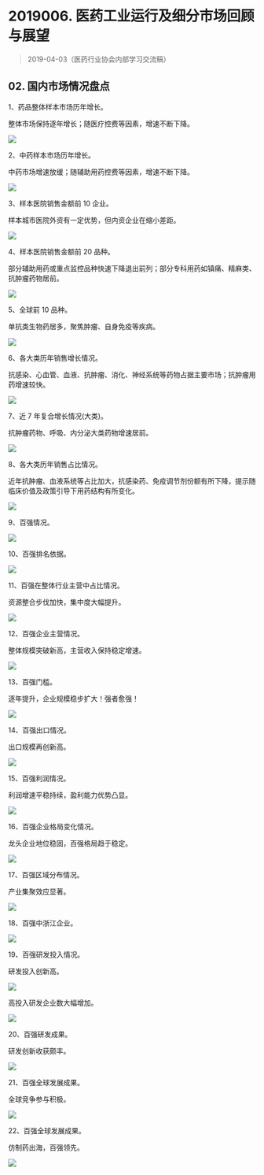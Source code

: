 # 2019006. 医药工业运行及细分市场回顾与展望
> 2019-04-03（医药行业协会内部学习交流稿）

## 02. 国内市场情况盘点

1、药品整体样本市场历年增长。

整体市场保持逐年增长；随医疗控费等因素，增速不断下降。

![](https://raw.githubusercontent.com/dalong0514/selfstudy/master/图片链接/工程培训/2019044.PNG)

2、中药样本市场历年增长。

中药市场增速放缓；随辅助用药控费等因素，增速不断下降。

![](https://raw.githubusercontent.com/dalong0514/selfstudy/master/图片链接/工程培训/2019045.PNG)

3、样本医院销售金额前 10 企业。

样本城市医院外资有一定优势，但内资企业在缩小差距。

![](https://raw.githubusercontent.com/dalong0514/selfstudy/master/图片链接/工程培训/2019046.PNG)

4、样本医院销售金额前 20 品种。

部分辅助用药或重点监控品种快速下降退出前列；部分专科用药如镇痛、精麻类、抗肿瘤药物居前。

![](https://raw.githubusercontent.com/dalong0514/selfstudy/master/图片链接/工程培训/2019047.PNG)

5、全球前 10 品种。

单抗类生物药居多，聚焦肿瘤、自身免疫等疾病。

![](https://raw.githubusercontent.com/dalong0514/selfstudy/master/图片链接/工程培训/2019048.PNG)

6、各大类历年销售增长情况。

抗感染、心血管、血液、抗肿瘤、消化、神经系统等药物占据主要市场；抗肿瘤用药增速较快。

![](https://raw.githubusercontent.com/dalong0514/selfstudy/master/图片链接/工程培训/2019049.PNG)

7、近 7 年复合增长情况(大类)。

抗肿瘤药物、呼吸、内分泌大类药物增速居前。

![](https://raw.githubusercontent.com/dalong0514/selfstudy/master/图片链接/工程培训/2019050.PNG)

8、各大类历年销售占比情况。

近年抗肿瘤、血液系统等占比加大，抗感染药、免疫调节剂份额有所下降，提示随临床价值及政策引导下用药结构有所变化。

![](https://raw.githubusercontent.com/dalong0514/selfstudy/master/图片链接/工程培训/2019051.PNG)

9、百强情况。

![](https://raw.githubusercontent.com/dalong0514/selfstudy/master/图片链接/工程培训/2019052.PNG)

10、百强排名依据。

![](https://raw.githubusercontent.com/dalong0514/selfstudy/master/图片链接/工程培训/2019053.PNG)

11、百强在整体行业主营中占比情况。

资源整合步伐加快，集中度大幅提升。

![](https://raw.githubusercontent.com/dalong0514/selfstudy/master/图片链接/工程培训/2019054.PNG)

12、百强企业主营情况。

整体规模突破新高，主营收入保持稳定增速。

![](https://raw.githubusercontent.com/dalong0514/selfstudy/master/图片链接/工程培训/2019055.PNG)

13、百强门槛。

逐年提升，企业规模稳步扩大！强者愈强！

![](https://raw.githubusercontent.com/dalong0514/selfstudy/master/图片链接/工程培训/2019056.PNG)

14、百强出口情况。

出口规模再创新高。

![](https://raw.githubusercontent.com/dalong0514/selfstudy/master/图片链接/工程培训/2019057.PNG)

15、百强利润情况。

利润增速平稳持续，盈利能力优势凸显。

![](https://raw.githubusercontent.com/dalong0514/selfstudy/master/图片链接/工程培训/2019058.PNG)

16、百强企业格局变化情况。

龙头企业地位稳固，百强格局趋于稳定。

![](https://raw.githubusercontent.com/dalong0514/selfstudy/master/图片链接/工程培训/2019059.PNG)

17、百强区域分布情况。

产业集聚效应显著。

![](https://raw.githubusercontent.com/dalong0514/selfstudy/master/图片链接/工程培训/2019060.PNG)

18、百强中浙江企业。

![](https://raw.githubusercontent.com/dalong0514/selfstudy/master/图片链接/工程培训/2019061.PNG)

19、百强研发投入情况。

研发投入创新高。

![](https://raw.githubusercontent.com/dalong0514/selfstudy/master/图片链接/工程培训/2019062.PNG)

高投入研发企业数大幅增加。

![](https://raw.githubusercontent.com/dalong0514/selfstudy/master/图片链接/工程培训/2019063.PNG)

20、百强研发成果。

研发创新收获颇丰。

![](https://raw.githubusercontent.com/dalong0514/selfstudy/master/图片链接/工程培训/2019064.PNG)

21、百强全球发展成果。

全球竞争参与积极。

![](https://raw.githubusercontent.com/dalong0514/selfstudy/master/图片链接/工程培训/2019065.PNG)

22、百强全球发展成果。

仿制药出海，百强领先。

![](https://raw.githubusercontent.com/dalong0514/selfstudy/master/图片链接/工程培训/2019066.PNG)

